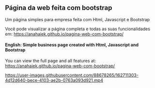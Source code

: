 ## Página da web feita com bootstrap 

Um página simples para empresa feita com Html, Javascript e Bootstrap

Você pode visualizar a página completa e todas as suas funcionalidades em: https://anahaiek.github.io/pagina-web-com-bootstrap/

#### English: Simple business page created with Html, Javascript and Bootstrap

You can view the full page and all features at: https://anahaiek.github.io/pagina-web-com-bootstrap/


https://user-images.githubusercontent.com/88678265/162711303-4d12d640-bece-4103-ae2b-0763a093d921.mp4

